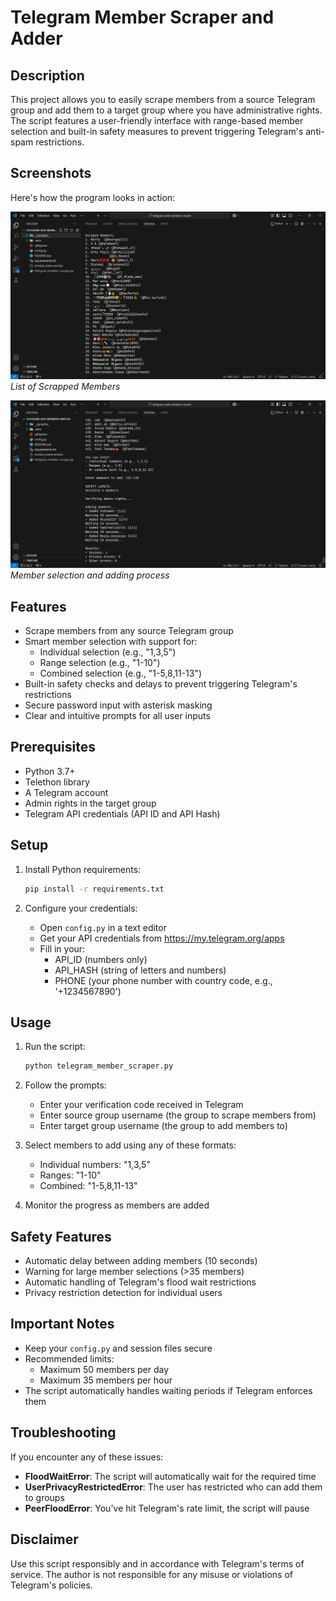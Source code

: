 # Telegram Member Scraper and Adder

## Description
This project allows you to easily scrape members from a source Telegram group and add them to a target group where you have administrative rights. The script features a user-friendly interface with range-based member selection and built-in safety measures to prevent triggering Telegram's anti-spam restrictions.

## Screenshots
Here's how the program looks in action:

![Screenshot 1](screenshots/screenshot2.png)
*List of Scrapped Members*

![Screenshot 2](screenshots/screenshot1.png)
*Member selection and adding process*

## Features
- Scrape members from any source Telegram group
- Smart member selection with support for:
  - Individual selection (e.g., "1,3,5")
  - Range selection (e.g., "1-10")
  - Combined selection (e.g., "1-5,8,11-13")
- Built-in safety checks and delays to prevent triggering Telegram's restrictions
- Secure password input with asterisk masking
- Clear and intuitive prompts for all user inputs

## Prerequisites
- Python 3.7+
- Telethon library
- A Telegram account
- Admin rights in the target group
- Telegram API credentials (API ID and API Hash)

## Setup
1. Install Python requirements:
   ```bash
   pip install -r requirements.txt
   ```

2. Configure your credentials:
   - Open `config.py` in a text editor
   - Get your API credentials from https://my.telegram.org/apps
   - Fill in your:
     - API_ID (numbers only)
     - API_HASH (string of letters and numbers)
     - PHONE (your phone number with country code, e.g., '+1234567890')

## Usage
1. Run the script:
   ```bash
   python telegram_member_scraper.py
   ```

2. Follow the prompts:
   - Enter your verification code received in Telegram
   - Enter source group username (the group to scrape members from)
   - Enter target group username (the group to add members to)

3. Select members to add using any of these formats:
   - Individual numbers: "1,3,5"
   - Ranges: "1-10"
   - Combined: "1-5,8,11-13"

4. Monitor the progress as members are added

## Safety Features
- Automatic delay between adding members (10 seconds)
- Warning for large member selections (>35 members)
- Automatic handling of Telegram's flood wait restrictions
- Privacy restriction detection for individual users

## Important Notes
- Keep your `config.py` and session files secure
- Recommended limits:
  - Maximum 50 members per day
  - Maximum 35 members per hour
- The script automatically handles waiting periods if Telegram enforces them

## Troubleshooting
If you encounter any of these issues:
- **FloodWaitError**: The script will automatically wait for the required time
- **UserPrivacyRestrictedError**: The user has restricted who can add them to groups
- **PeerFloodError**: You've hit Telegram's rate limit, the script will pause

## Disclaimer
Use this script responsibly and in accordance with Telegram's terms of service. The author is not responsible for any misuse or violations of Telegram's policies.

